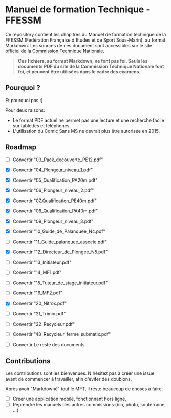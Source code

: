 # Manuel de formation Technique - FFESSM

Ce repository contient les chapitres du Manuel de formation technique de la FFESSM (Fédération Française d'Etudes et de Sport Sous-Marin), au format Markdown. Les sources de ces document sont accessibles sur le site officiel de la [Commission Technique Nationale](http://www.ffessm.fr/pages_manuel.asp).

> **Ces fichiers, au format Markdown, ne font pas foi. Seuls les documents PDF du site de la Commission Technique Nationale font foi, et peuvent être utilisées dans le cadre des examens.**

## Pourquoi ?

Et pourquoi pas :)

Pour deux raisons:
- Le format PDF actuel ne permet pas une lecture et une recherche facile sur tablettes et téléphones,
- L'utilisation du Comic Sans MS ne devrait plus être autorisée en 2015.

## Roadmap

- [ ] Convertir "03_Pack_decouverte_PE12.pdf"
- [x] Convertir "04_Plongeur_niveau_1.pdf"
- [x] Convertir "05_Qualification_PA20m.pdf"
- [x] Convertir "06_Plongeur_niveau_2.pdf"
- [x] Convertir "07_Qualification_PE40m.pdf"
- [x] Convertir "08_Qualification_PA40m.pdf"
- [x] Convertir "09_Plongeur_niveau_3.pdf"
- [x] Convertir "10_Guide_de_Palanquee_N4.pdf"
- [ ] Convertir "11_Guide_palanquee_associe.pdf"
- [x] Convertir "12_Directeur_de_Plongee_N5.pdf"
- [ ] Convertir "13_Initiateur.pdf"
- [ ] Convertir "14_MF1.pdf"
- [ ] Convertir "15_Tuteur_de_stage_initiateur.pdf"
- [ ] Convertir "16_MF2.pdf"
- [x] Convertir "20_Nitrox.pdf"
- [ ] Convertir "21_Trimix.pdf"
- [ ] Convertir "22_Recycleur.pdf"
- [ ] Convertir "48_Recycleur_ferme_submatix.pdf"
- [ ] Convertir Le reste des documents


## Contributions

Les contributions sont les bienvenues. N'hésitez pas à créer une issue avant de commencer à travailler, afin d'éviter des doublons.

Après avoir "Markdowné" tout le MFT, il reste beaucoup de choses à faire:

- [ ] Créer une application mobile, fonctionnant hors ligne,
- [ ] Reprendre les manuels des autres commissions (bio, photo, souterraine, ...)
